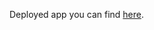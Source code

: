 Deployed app you can find [here](https://thawing-lowlands-39376.herokuapp.com/ "Fullstackopen, part 3, assignment #3.10").